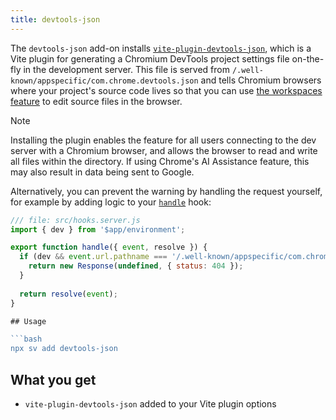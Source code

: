 ```yaml
---
title: devtools-json
---
```


The `devtools-json` add-on installs [`vite-plugin-devtools-json`](https://github.com/ChromeDevTools/vite-plugin-devtools-json/), which is a Vite plugin for generating a Chromium DevTools project settings file on-the-fly in the development server. This file is served from `/.well-known/appspecific/com.chrome.devtools.json` and tells Chromium browsers where your project's source code lives so that you can use [the workspaces feature](https://developer.chrome.com/docs/devtools/workspaces) to edit source files in the browser.

> [!NOTE]
> Installing the plugin enables the feature for all users connecting to the dev server with a Chromium browser, and allows the browser to read and write all files within the directory. If using Chrome's AI Assistance feature, this may also result in data being sent to Google.

Alternatively, you can prevent the warning by handling the request yourself, for example by adding logic to your [`handle`](https://svelte.dev/docs/kit/hooks#Server-hooks-handle) hook:

```js
/// file: src/hooks.server.js
import { dev } from '$app/environment';

export function handle({ event, resolve }) {
  if (dev && event.url.pathname === '/.well-known/appspecific/com.chrome.devtools.json') {
    return new Response(undefined, { status: 404 });
  }
  
  return resolve(event);
}

## Usage

```bash
npx sv add devtools-json
```

## What you get

- `vite-plugin-devtools-json` added to your Vite plugin options

